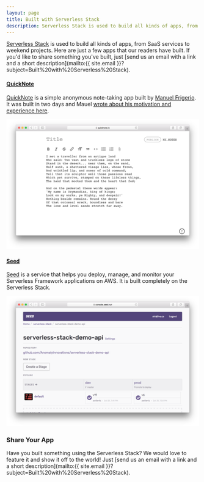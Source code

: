 ```yaml
---
layout: page
title: Built with Serverless Stack
description: Serverless Stack is used to build all kinds of apps, from SaaS services to weekend projects. Here we are showcasing a few apps built by our readers.
---
```


[Serverless Stack](/) is used to build all kinds of apps, from SaaS services to weekend projects. Here are just a few apps that our readers have built. If you'd like to share something you've built, just [send us an email with a link and a short description](mailto:{{ site.email }}?subject=Built%20with%20Serverless%20Stack).

#### [QuickNote](https://quicknote.io/)

[QuickNote](https://quicknote.io) is a simple anonymous note-taking app built by [Manuel Frigerio](https://twitter.com/@mnlfrgr). It was built in two days and Mauel [wrote about his motivation and experience here](https://manuel.friger.io/blog/quicknote). 

![QuickNote screenshot](/assets/showcase/quicknote.png)

#### [Seed](https://seed.run)

[Seed](https://seed.run) is a service that helps you deploy, manage, and monitor your Serverless Framework applications on AWS. It is built completely on the Serverless Stack.

![Seed screenshot](/assets/showcase/seed.png)

### Share Your App

Have you built something using the Serverless Stack? We would love to feature it and show it off to the world! Just [send us an email with a link and a short description](mailto:{{ site.email }}?subject=Built%20with%20Serverless%20Stack).

